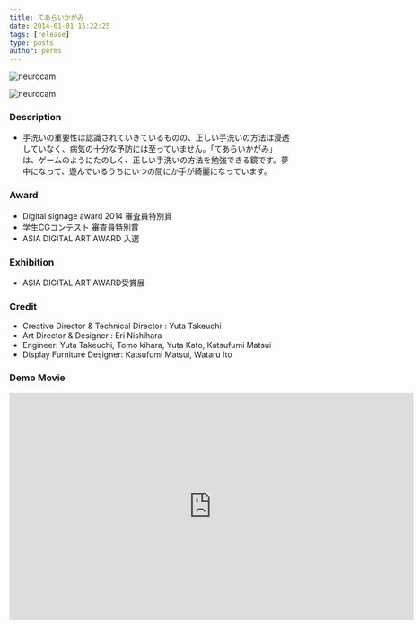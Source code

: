 ```yaml
---
title: てあらいかがみ
date: 2014-01-01 15:22:25
tags: [release]
type: posts
author: perms
---
```


![neurocam](/img/works/tearaikagami.png "tearaikagami")

![neurocam](/img/works/tearaikagami_2.png "tearaikagami_2")

### Description
- 手洗いの重要性は認識されていきているものの、正しい手洗いの方法は浸透していなく、病気の十分な予防には至っていません。「てあらいかがみ」は、ゲームのようにたのしく、正しい手洗いの方法を勉強できる鏡です。夢中になって、遊んでいるうちにいつの間にか手が綺麗になっています。

### Award
- Digital signage award 2014 審査員特別賞
- 学生CGコンテスト 審査員特別賞
- ASIA DIGITAL ART AWARD 入選

### Exhibition
- ASIA DIGITAL ART AWARD受賞展

### Credit
- Creative Director & Technical Director : Yuta Takeuchi
- Art Director & Designer : Eri Nishihara
- Engineer: Yuta Takeuchi, Tomo kihara, Yuta Kato, Katsufumi Matsui
- Display Furniture Designer: Katsufumi Matsui, Wataru Ito

### Demo Movie
<iframe src="https://player.vimeo.com/video/95975764" width="720" height="405" frameborder="0" webkitallowfullscreen mozallowfullscreen allowfullscreen></iframe>
